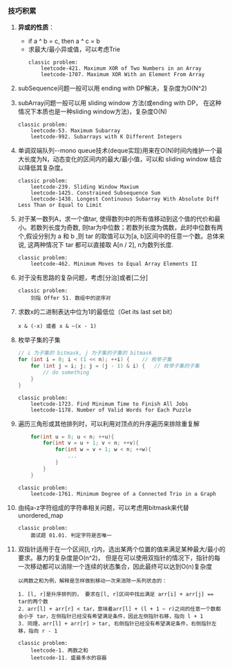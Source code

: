 ### 技巧积累
1. **异或的性质**：
    - if a ^ b = c, then a ^ c = b
    - 求最大/最小异或值，可以考虑Trie
        ```
        classic problem:
            leetcode-421. Maximum XOR of Two Numbers in an Array
            leetcode-1707. Maximum XOR With an Element From Array
        ```

2. subSequence问题一般可以用 ending with DP解决，复杂度为O(N^2)

3. subArray问题一般可以用 sliding window 方法(或ending with DP， 在这种情况下本质也是一种sliding window方法)，复杂度O(N)
    ```
    classic problem:
        leetcode-53. Maximum Subarray
        leetcode-992. Subarrays with K Different Integers
    ```
    
4. 单调双端队列--mono queue技术(deque实现)用来在O(N)时间内维护一个最大长度为N，动态变化的区间内的最大/最小值，可以和 sliding window 结合以降低其复杂度。
    ```
    classic problem:
        leetcode-239. Sliding Window Maxium
        leetcode-1425. Constrained Subsequence Sum
        leetcode-1438. Longest Continuous Subarray With Absolute Diff Less Than or Equal to Limit
    ```

5. 对于某一数列A，求一个值tar, 使得数列中的所有值移动到这个值的代价和最小。若数列长度为奇数, 则tar为中位数；若数列长度为偶数，此时中位数有两个,假设分别为 a 和 b ,则 tar 的取值可以为[a, b]区间中的任意一个数。总体来说, 这两种情况下 tar 都可以直接取 A[n / 2], n为数列长度.
    ```
    classic problem:
        leetcode-462. Minimum Moves to Equal Array Elements II
    ```

6. 对于没有思路的复杂问题，考虑[分治]或者[二分]
    ```
    classic problem:
        剑指 Offer 51. 数组中的逆序对
    ```

7. 求数x的二进制表达中位为1的最低位（Get its last set bit）
    ```
    x & (-x) 或者 x & ~(x - 1)
    ```

8. 枚举子集的子集
    ```C++
    // i 为子集的 bitmask, j 为子集的子集的 bitmask
    for (int i = 0; i < (1 << n); ++i) {    // 枚举子集
        for (int j = i; j; j = (j - 1) & i) {   // 枚举子集的子集   
            // do something
        }
    }
    ```
    ```
    classic problem: 
        leetcode-1723. Find Minimum Time to Finish All Jobs
        leetcode-1178. Number of Valid Words for Each Puzzle
    ```

9. 遍历三角形或其他排列时，可以利用对顶点的升序遍历来排除重复解
    ```C++
        for(int u = 0; u < n; ++u){
            for(int v = u + 1; v < n; ++v){
                for(int w = v + 1; w < n; ++w){
                    ...
                }
            }
        }
    ```
    ```
    classic problem:
        leetcode-1761. Minimum Degree of a Connected Trio in a Graph
    ```

10. 由纯a-z字符组成的字符串相关问题，可以考虑用bitmask来代替unordered_map
    ```
    classic problem:
        面试题 01.01. 判定字符是否唯一
    ```

11. 双指针适用于在一个区间[l, r]内，选出某两个位置的值来满足某种最大/最小的要求。暴力的复杂度是O(n^2)， 但是在可以使用双指针的情况下，指针的每一次移动都可以消除一个连续的状态集合，因此最终可以达到O(n)复杂度
    ```
    以两数之和为例，解释是怎样做到移动一次来消除一系列状态的：

    1. [l, r]是升序排列的， 要求在[l, r]区间中找出满足 arr[i] + arr[j] == tar的两个数
    2. arr[l] + arr[r] < tar，意味着arr[l] + (l + 1 ~ r)之间的任意一个数都会小于 tar，左侧指针已经没有希望满足条件，因此左侧指针右移，指向 l + 1 
    3. 同理，arr[l] + arr[r] > tar, 右侧指针已经没有希望满足条件，右侧指针左移，指向 r - 1
    ```
    ```
    classic problem:
        leetcode-1. 两数之和
        leetcode-11. 盛最多水的容器
    ```